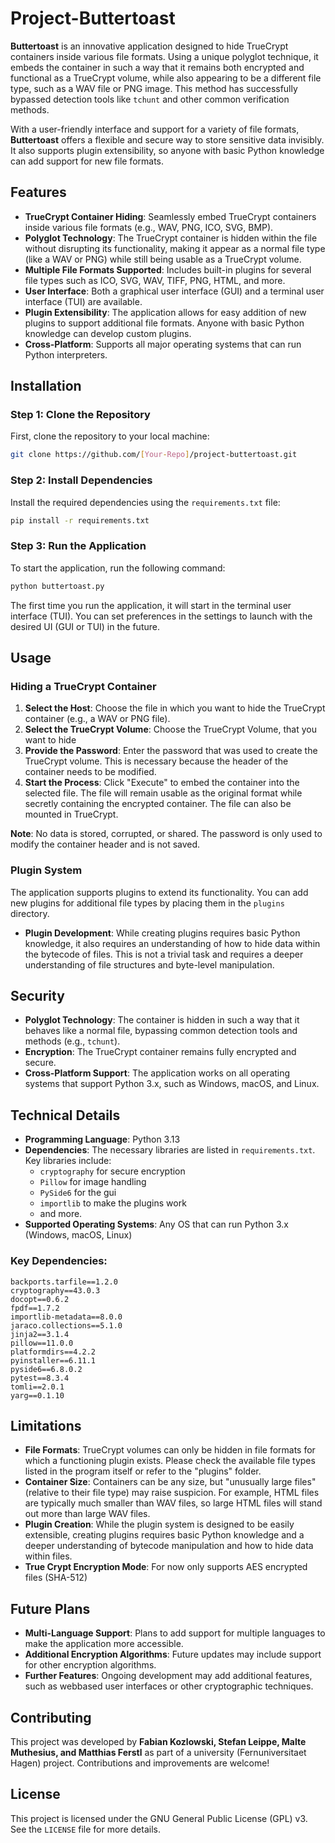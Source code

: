 
# Project-Buttertoast

**Buttertoast** is an innovative application designed to hide TrueCrypt containers inside various file formats. Using a unique polyglot technique, it embeds the container in such a way that it remains both encrypted and functional as a TrueCrypt volume, while also appearing to be a different file type, such as a WAV file or PNG image. This method has successfully bypassed detection tools like `tchunt` and other common verification methods.

With a user-friendly interface and support for a variety of file formats, **Buttertoast** offers a flexible and secure way to store sensitive data invisibly. It also supports plugin extensibility, so anyone with basic Python knowledge can add support for new file formats.

## Features

- **TrueCrypt Container Hiding**: Seamlessly embed TrueCrypt containers inside various file formats (e.g., WAV, PNG, ICO, SVG, BMP).
- **Polyglot Technology**: The TrueCrypt container is hidden within the file without disrupting its functionality, making it appear as a normal file type (like a WAV or PNG) while still being usable as a TrueCrypt volume.
- **Multiple File Formats Supported**: Includes built-in plugins for several file types such as ICO, SVG, WAV, TIFF, PNG, HTML, and more.
- **User Interface**: Both a graphical user interface (GUI) and a terminal user interface (TUI) are available.
- **Plugin Extensibility**: The application allows for easy addition of new plugins to support additional file formats. Anyone with basic Python knowledge can develop custom plugins.
- **Cross-Platform**: Supports all major operating systems that can run Python interpreters.

## Installation

### Step 1: Clone the Repository

First, clone the repository to your local machine:
```bash
git clone https://github.com/[Your-Repo]/project-buttertoast.git
```

### Step 2: Install Dependencies

Install the required dependencies using the `requirements.txt` file:
```bash
pip install -r requirements.txt
```

### Step 3: Run the Application

To start the application, run the following command:

  ```bash
  python buttertoast.py
  ```
  The first time you run the application, it will start in the terminal user interface (TUI). You can set preferences in the settings to launch with the desired UI (GUI or TUI) in the future.

## Usage

### Hiding a TrueCrypt Container

1. **Select the Host**: Choose the file in which you want to hide the TrueCrypt container (e.g., a WAV or PNG file).
2. **Select the TrueCrypt Volume**: Choose the TrueCrypt Volume, that you want to hide
3. **Provide the Password**: Enter the password that was used to create the TrueCrypt volume. This is necessary because the header of the container needs to be modified.
4. **Start the Process**: Click "Execute" to embed the container into the selected file. The file will remain usable as the original format while secretly containing the encrypted container. The file can also be mounted in TrueCrypt. 

**Note**: No data is stored, corrupted, or shared. The password is only used to modify the container header and is not saved.


### Plugin System

The application supports plugins to extend its functionality. You can add new plugins for additional file types by placing them in the `plugins` directory. 

- **Plugin Development**: While creating plugins requires basic Python knowledge, it also requires an understanding of how to hide data within the bytecode of files. This is not a trivial task and requires a deeper understanding of file structures and byte-level manipulation.

## Security

- **Polyglot Technology**: The container is hidden in such a way that it behaves like a normal file, bypassing common detection tools and methods (e.g., `tchunt`).
- **Encryption**: The TrueCrypt container remains fully encrypted and secure.
- **Cross-Platform Support**: The application works on all operating systems that support Python 3.x, such as Windows, macOS, and Linux.

## Technical Details

- **Programming Language**: Python 3.13
- **Dependencies**: The necessary libraries are listed in `requirements.txt`. Key libraries include:
   - `cryptography` for secure encryption
   - `Pillow` for image handling
   - `PySide6` for the gui
   - `importlib` to make the plugins work
   - and more.
- **Supported Operating Systems**: Any OS that can run Python 3.x (Windows, macOS, Linux)

### Key Dependencies:
```
backports.tarfile==1.2.0
cryptography==43.0.3
docopt==0.6.2
fpdf==1.7.2
importlib-metadata==8.0.0
jaraco.collections==5.1.0
jinja2==3.1.4
pillow==11.0.0
platformdirs==4.2.2
pyinstaller==6.11.1
pyside6==6.8.0.2
pytest==8.3.4
tomli==2.0.1
yarg==0.1.10

```

## Limitations

- **File Formats**: TrueCrypt volumes can only be hidden in file formats for which a functioning plugin exists. Please check the available file types listed in the program itself or refer to the "plugins" folder.
- **Container Size**: Containers can be any size, but "unusually large files" (relative to their file type) may raise suspicion. For example, HTML files are typically much smaller than WAV files, so large HTML files will stand out more than large WAV files.
- **Plugin Creation**: While the plugin system is designed to be easily extensible, creating plugins requires basic Python knowledge and a deeper understanding of bytecode manipulation and how to hide data within files.
- **True Crypt Encryption Mode**: For now only supports AES encrypted files (SHA-512)

## Future Plans

- **Multi-Language Support**: Plans to add support for multiple languages to make the application more accessible.
- **Additional Encryption Algorithms**: Future updates may include support for other encryption algorithms.
- **Further Features**: Ongoing development may add additional features, such as webbased user interfaces or other cryptographic techniques.

## Contributing

This project was developed by **Fabian Kozlowski, Stefan Leippe, Malte Muthesius, and Matthias Ferstl** as part of a university (Fernuniversitaet Hagen) project. Contributions and improvements are welcome!

## License

This project is licensed under the GNU General Public License (GPL) v3. See the `LICENSE` file for more details.
